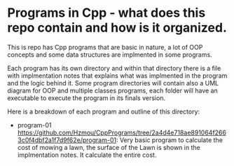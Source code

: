 # Programs in Cpp - what does this repo contain and how is it organized. 


This is repo has Cpp programs that are basic in nature, a lot of OOP concepts and some data structures are 
implmented in some programs. 

Each program has its own directory and within that directory there is a file with implmentation notes that explains what 
was implmented in the program and the logic behind it. Some program directories will contain also a UML diagram for OOP and multiple classes programs, each folder will have an executable to execute the program in its finals version. 

Here is a breakdown of each program and outline of this directory:


- program-01 https://github.com/Hzmou/CppPrograms/tree/2a4d4e718ae891064f2663c0f4dbf2a1f7d9f62e/program-01: Very basic program to calculate the cost of mowing a lawn, the surface of the Lawn is shown in the         implmentation notes. It calculate the entire cost. 



